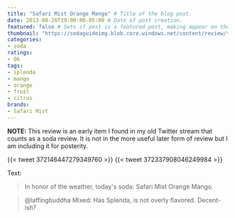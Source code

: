 ```yaml
---
title: "Safari Mist Orange Mango" # Title of the blog post.
date: 2013-08-26T19:00:00-05:00 # Date of post creation.
featured: false # Sets if post is a featured post, making appear on the home page side bar.
thumbnail: "https://sodaguideimg.blob.core.windows.net/content/review/thumbs/safari-mist-orange-mango.jpg" # Sets thumbnail image appearing inside card on homepage.
categories:
- soda
ratings:
- Ok
tags:
- splenda
- mango
- orange
- fruit
- citrus
brands:
- Safari Mist
---
```


**NOTE:** This review is an early item I found in my old Twitter stream that counts as a soda review. It is not in the more useful later form of review but I am including it for posterity.

{{< tweet 372146447279349760 >}}
{{< tweet 372337908046249984 >}}

Text:
> In honor of the weather, today's soda: Safari Mist Orange Mango.

> @laffingbuddha Mixed: Has Splenda, is not overly flavored. Decent-ish?